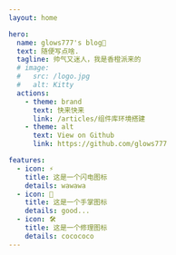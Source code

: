 ```yaml
---
layout: home

hero:
  name: glows777's blog🎉
  text: 随便写点啥.
  tagline: 帅气又迷人，我是香橙派来的
  # image:
  #   src: /logo.jpg
  #   alt: Kitty
  actions:
    - theme: brand
      text: 快来快来
      link: /articles/组件库环境搭建
    - theme: alt
      text: View on Github
      link: https://github.com/glows777

features:
  - icon: ⚡️
    title: 这是一个闪电图标
    details: wawawa
  - icon: 🖖
    title: 这是一个手掌图标
    details: good...
  - icon: 🛠️
    title: 这是一个修理图标
    details: cocococo
---
```

